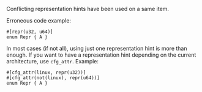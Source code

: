 Conflicting representation hints have been used on a same item.

Erroneous code example:

```compile_fail,E0566
#[repr(u32, u64)]
enum Repr { A }
```

In most cases (if not all), using just one representation hint is more than
enough. If you want to have a representation hint depending on the current
architecture, use `cfg_attr`. Example:

```
#[cfg_attr(linux, repr(u32))]
#[cfg_attr(not(linux), repr(u64))]
enum Repr { A }
```
